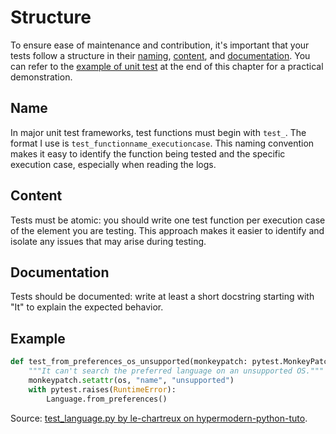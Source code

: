 # Structure

To ensure ease of maintenance and contribution, it's important that your tests follow a structure in their [naming](#name), [content](#content), and [documentation](#documentation).
You can refer to the [example of unit test](#example) at the end of this chapter for a practical demonstration.

## Name

In major unit test frameworks, test functions must begin with `test_`.
The format I use is `test_functionname_executioncase`.
This naming convention makes it easy to identify the function being tested and the specific execution case, especially when reading the logs.

## Content

Tests must be atomic: you should write one test function per execution case of the element you are testing.
This approach makes it easier to identify and isolate any issues that may arise during testing.

## Documentation

Tests should be documented: write at least a short docstring starting with "It" to explain the expected behavior.

## Example

```python
def test_from_preferences_os_unsupported(monkeypatch: pytest.MonkeyPatch) -> None:
    """It can't search the preferred language on an unsupported OS."""
    monkeypatch.setattr(os, "name", "unsupported")
    with pytest.raises(RuntimeError):
        Language.from_preferences()
```

Source: [test_language.py by le-chartreux on hypermodern-python-tuto](https://github.com/le-chartreux/hypermodern-python-tuto/blob/master/test/wikipedia/test_language.py).
